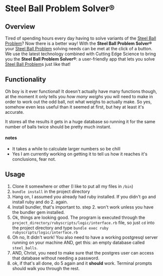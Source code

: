 # Steel Ball Problem Solver®

## Overview

Tired of spending hours every day having to solve variants of the [Steel Ball Problem](http://weteachscience.org/mentoring/resources/lesson-plans/eight-balls-weighing-problem-logic)? Now there is a better way! With the **Steel Ball Problem Solver®** your [Steel Ball Problem](http://www.mytechinterviews.com/8-identical-balls-problem) solving needs can be met at the click of a button. We use the latest technology combined with Cutting Edge Science to bring you the **Steel Ball Problem Solver®**: a user-friendly app that lets you solve [Steel Ball Problem](https://www.quora.com/There-are-eight-balls-Seven-of-them-weigh-the-same-but-one-of-them-has-a-different-weight-heavier-or-lighter-How-do-you-find-the-odd-ball-with-two-weighs)s just like that!

## Functionality

Oh boy is it ever functional! It doesn't actually have many functions though, at the moment it only tells you *how many weighs* you will need to make in order to work out the odd ball, not what weighs to actually make. So yes, somehow even less useful than it seemed at first, but hey at least it's accurate.

It stores all the results it gets in a huge database so running it for the same number of balls twice should be pretty much instant.

#### notes

- It takes a while to calculate larger numbers so be chill
- Yes I am currently working on getting it to tell us how it reaches it's conclusions, fear not.

## Usage
1. Clone it somewhere or other (I like to put all my files in `/bin`)
2. `bundle install` in the project directory
3. Hang on, I assumed you already had ruby installed. If you didn't go and install ruby and do 2. again.
4. Install bundler, that's important to. step 2. won't work unless you have the bundler gem installed.
5. Ok, things are looking good. The program is executed through the `project_directory/rubyscripts/logic/interface.rb` file, so just `cd` into the project directory and type `bundle exec ruby rubyscripts/logic/interface.rb`
6. Oh no, It didn't work! You also need to have a working postgresql server running on your machine AND, get this: an empty database called `steel_balls`.
7. AND, Christ, you need to make sure that the postgres user can access that database without needing a password.
8. ok, if that's all done, do 5 again and it **should** work. Terminal prompts should walk you through the rest.
